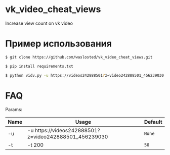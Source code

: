 # vk_video_cheat_views
Increase view count on vk video

# Пример использования
```bash
$ git clone https://github.com/waslosted/vk_video_cheat_views.git

$ pip install requirements.txt

$ python vidv.py -u https://videos242888501?z=video242888501_456239030 -t 10
```


# FAQ

Params:

| Name | Usage | Default |
| --- | --- | --- |
| -u | -u https://videos242888501?z=video242888501_456239030  | `None` |
| -t | -t 200 | `50` |
